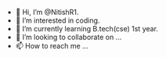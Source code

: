 - 👋 Hi, I’m @NitishR1.
- 👀 I’m interested in coding.
- 🌱 I’m currently learning B.tech(cse) 1st year.
- 💞️ I’m looking to collaborate on ...
- 📫 How to reach me ...

<!---
NitishR1/NitishR1 is a ✨ special ✨ repository because its `README.md` (this file) appears on your GitHub profile.
You can click the Preview link to take a look at your changes.
--->
